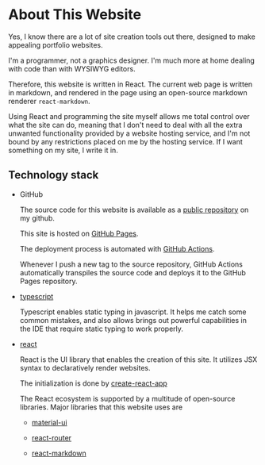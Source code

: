 # About This Website

Yes, I know there are a lot of site creation tools out there, designed to make appealing portfolio websites.

I'm a programmer, not a graphics designer. I'm much more at home dealing with code than with WYSIWYG editors.

Therefore, this website is written in React. The current web page is written in markdown, and rendered in the page using an open-source markdown renderer `react-markdown`.

Using React and programming the site myself allows me total control over what the site can do, meaning that I don't need to deal with all the extra unwanted functionality provided by a website hosting service, and I'm not bound by any restrictions placed on me by the hosting service. If I want something on my site, I write it in.

## Technology stack

- GitHub

  The source code for this website is available as a [public repository](https://github.com/syy1125/syy-portfolio) on my github.

  This site is hosted on [GitHub Pages](https://pages.github.com/).

  The deployment process is automated with [GitHub Actions](https://github.com/features/actions).

  Whenever I push a new tag to the source repository, GitHub Actions automatically transpiles the source code and deploys it to the GitHub Pages repository.

- [typescript](https://www.typescriptlang.org/)

  Typescript enables static typing in javascript. It helps me catch some common mistakes, and also allows brings out powerful capabilities in the IDE that require static typing to work properly.

- [react](https://reactjs.org/)

  React is the UI library that enables the creation of this site. It utilizes JSX syntax to declaratively render websites.

  The initialization is done by [create-react-app](https://github.com/facebook/create-react-app)

  The React ecosystem is supported by a multitude of open-source libraries. Major libraries that this website uses are

  - [material-ui](https://material-ui.com/)

  - [react-router](https://reacttraining.com/react-router/)

  - [react-markdown](https://rexxars.github.io/react-markdown/)
